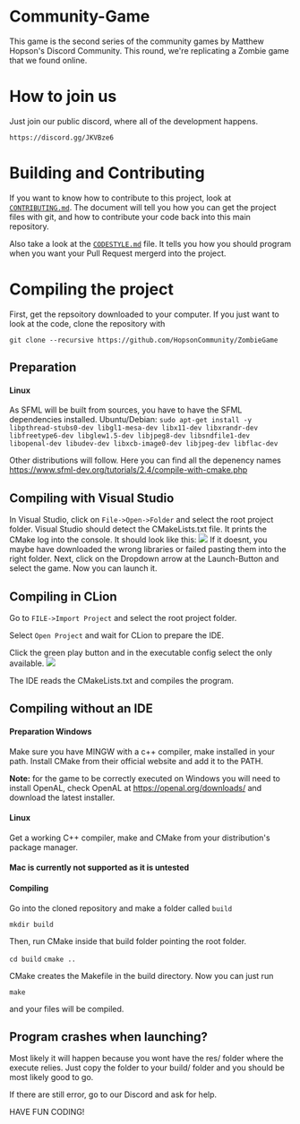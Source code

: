 # Community-Game
This game is the second series of the community games by Matthew Hopson's Discord Community.
This round, we're replicating a Zombie game that we found online.

# How to join us

Just join our public discord, where all of the development happens.

`https://discord.gg/JKVBze6`

# Building and Contributing

If you want to know how to contribute to this project,
look at [`CONTRIBUTING.md`](CONTRIBUTING.md). The document will tell you how you can get the project
files with git, and how to contribute your code back into this
main repository.

Also take a look at the [`CODESTYLE.md`](CODESTYLE.md) file. It tells you how you should program
when you want your Pull Request mergerd into the project.

# Compiling the project

First, get the repsoitory downloaded to your computer. If you just want to look at
the code, clone the repository with

`git clone --recursive https://github.com/HopsonCommunity/ZombieGame`

## Preparation

#### Linux
As SFML will be built from sources, you have to have the SFML dependencies installed.
Ubuntu/Debian: ``sudo apt-get install -y libpthread-stubs0-dev libgl1-mesa-dev libx11-dev libxrandr-dev libfreetype6-dev libglew1.5-dev libjpeg8-dev libsndfile1-dev libopenal-dev libudev-dev libxcb-image0-dev libjpeg-dev libflac-dev``

Other distributions will follow. Here you can find all the depenency names
https://www.sfml-dev.org/tutorials/2.4/compile-with-cmake.php

## Compiling with Visual Studio
In Visual Studio, click on ``File->Open->Folder`` and select the root project folder.
Visual Studio should detect the CMakeLists.txt file. It prints the CMake log into
the console. It should look like this:
<img src="http://i.imgur.com/WPpcCj7.png" />
If it doesnt, you maybe have downloaded the wrong libraries or failed pasting them
into the right folder.
Next, click on the Dropdown arrow at the Launch-Button and select the game.
Now you can launch it.

## Compiling in CLion
Go to ``FILE->Import Project`` and select the root project folder.

Select ``Open Project`` and wait for CLion to prepare the IDE.

Click the green play button and in the executable config select the only available.
<img src="http://i.imgur.com/gwbZoA5.png" />

The IDE reads the CMakeLists.txt and compiles the program.

## Compiling without an IDE
#### Preparation Windows
Make sure you have MINGW with a c++ compiler, make installed in your path.
Install CMake from their official website and add it to the PATH.

**Note:** for the game to be correctly executed on Windows you will need to install OpenAL, check OpenAL at https://openal.org/downloads/ and download the latest installer.

#### Linux
Get a working C++ compiler, make and CMake from your distribution's package manager.

#### Mac is currently not supported as it is untested

#### Compiling
Go into the cloned repository and make a folder called `build`

`mkdir build`

Then, run CMake inside that build folder pointing the root folder.

`cd build`
`cmake ..`

CMake creates the Makefile in the build directory. Now you can just run

`make`

and your files will be compiled.

## Program crashes when launching?

Most likely it will happen because you wont have the res/ folder where the
execute relies. Just copy the folder to your build/ folder and you should be most
likely good to go.

If there are still error, go to our Discord and ask for help.

HAVE FUN CODING!
